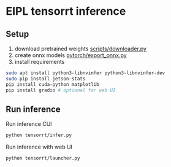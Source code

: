# EIPL tensorrt inference

## Setup

1. download pretrained weights [scripts/downloader.py](scripts/downloader.py)
2. create onnx models [pytorch/export_onnx.py](pytorch/export_onnx.py)
3. install requirements
```bash
sudo apt install python3-libnvinfer python3-libnvinfer-dev
sudo pip install jetson-stats
pip install cuda-python matplotlib
pip install gradio # optional for web UI
```

## Run inference

Run inference CUI
```bash
python tensorrt/infer.py
```

Run inference with web UI
```bash
python tensorrt/launcher.py
```
